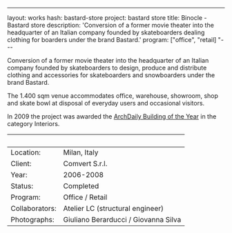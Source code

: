 ---
layout: works
hash: bastard-store
project: bastard store
title: Binocle - Bastard store
description: 'Conversion of a former movie theater into the headquarter of an Italian company founded by skateboarders dealing clothing for boarders under the brand Bastard.'
program: ["office", "retail]
"---

Conversion of a former movie theater into the headquarter of an Italian company founded by skateboarders to design, produce and distribute clothing and accessories for skateboarders and snowboarders under the brand Bastard.

The 1.400 sqm venue accommodates office, warehouse, showroom, shop and skate bowl at disposal of everyday users and occasional visitors.

In 2009 the project was awarded the [ArchDaily Building of the Year](http://www.archdaily.com/51598/building-of-the-year-2009-interiors-bastard-store-studiometrico) in the category Interiors.


|&nbsp;|&nbsp;|
|:---------------|:--------------------------------|
| Location: | Milan, Italy |
| Client: | Comvert S.r.l. |
| Year: | 2006-2008 |
| Status: | Completed |
| Program: | Office / Retail |
| Collaborators: | Atelier LC (structural engineer) |
| Photographs: | Giuliano Berarducci / Giovanna Silva |

